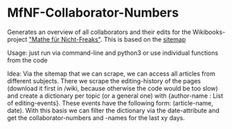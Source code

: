 # MfNF-Collaborator-Numbers
Generates an overview of all collaborators and their edits for the Wikibooks-project ["Mathe für Nicht-Freaks"](https://de.wikibooks.org/wiki/Mathe_f%C3%BCr_Nicht-Freaks). This is based on the [sitemap](https://de.wikibooks.org/w/index.php?title=Mathe_f%C3%BCr_Nicht-Freaks:_Sitemap)

Usage: just run via command-line and python3 or use individual functions from the code

Idea:
Via the sitemap that we can scrape, we can access all articles from different subjects. There we scrape the editing-history of the pages (download it first in /wiki, because otherwise the code would be too slow) and create a dictionary per topic (or a general one) with {author-name : List of editing-events}. These events have the following form: (article-name, date). With this basis we can filter the dictionary via the date-attribute and get the collaborator-numbers and -names for the last xy days. 
